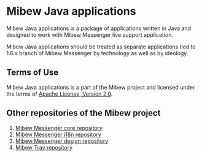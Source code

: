# Mibew Java applications

Mibew Java applications is a package of applications written in Java and designed
to work with Mibew Messenger live support application.

Mibew Java applications should be treated as separate applications tied
to 1.6.x branch of Mibew Messenger by technology as well as by ideology.

## Terms of Use

Mibew Java applications is a part of the Mibew project and licensed under the
terms of [Apache License, Version 2.0](http://www.apache.org/licenses/LICENSE-2.0).

## Other repositories of the Mibew project

1. [Mibew Messenger core repository](https://github.com/Mibew/mibew)
2. [Mibew Messenger i18n repository](https://github.com/Mibew/i18n)
3. [Mibew Messenger design repository](https://github.com/Mibew/design)
4. [Mibew Tray repository](https://github.com/Mibew/tray)

